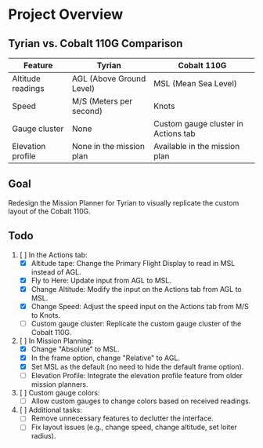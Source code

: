 # Project Overview

## Tyrian vs. Cobalt 110G Comparison

| Feature                   | Tyrian                                     | Cobalt 110G                           |
|---------------------------|--------------------------------------------|---------------------------------------|
| Altitude readings          | AGL (Above Ground Level)                   | MSL (Mean Sea Level)                  |
| Speed                      | M/S (Meters per second)                    | Knots                                 |
| Gauge cluster              | None                                       | Custom gauge cluster in Actions tab   |
| Elevation profile          | None in the mission plan                   | Available in the mission plan         |

## Goal
Redesign the Mission Planner for Tyrian to visually replicate the custom layout of the Cobalt 110G.

## Todo
1. [ ] In the Actions tab:
    - [x] Altitude tape: Change the Primary Flight Display to read in MSL instead of AGL.
    - [x] Fly to Here: Update input from AGL to MSL.
    - [x] Change Altitude: Modify the input on the Actions tab from AGL to MSL.
    - [x] Change Speed: Adjust the speed input on the Actions tab from M/S to Knots.
    - [ ] Custom gauge cluster: Replicate the custom gauge cluster of the Cobalt 110G.
2. [ ] In Mission Planning:
    - [x] Change "Absolute" to MSL.
    - [x] In the frame option, change "Relative" to AGL.
    - [x] Set MSL as the default (no need to hide the default frame option).
    - [ ] Elevation Profile: Integrate the elevation profile feature from older mission planners.
3. [ ] Custom gauge colors:
    - [ ] Allow custom gauges to change colors based on received readings.
4. [ ] Additional tasks:
    - [ ] Remove unnecessary features to declutter the interface.
    - [ ] Fix layout issues (e.g., change speed, change altitude, set loiter radius).
